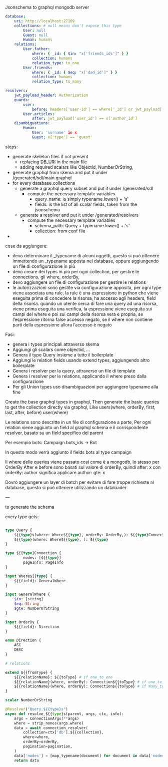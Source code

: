 Jsonschema to graphql mongodb server

```yaml
database:
    uri: http://localhost:27109
    collections: # null means don't expose this type
        User: null
        Guest: null
        Human: humans
    relations:
        User.father:
            where: { _id: { $in: "x['friends_ids']" } }
            collection: humans
            relation_type: to_one
        User.friends:
            where: { _id: { $eq: "x['dad_id']" } }
            collection: humans
            relation_type: to_many

resolvers:
    jwt_payload_header: Authorization
    guards:
        user: 
            before: headers['user-id'] == where['_id'] or jwt_payload['user_id'] == 'ciao'
        User.articles:
            after: jwt_payload['user_id'] == x['author_id']
    disambiguations:
        Human:
            User: 'surname' in x
            Guest: x['type'] == 'guest'
```
steps:
- generate skeleton files if not present
    - replacing DB_URI in the main file
    - adding required scalars like ObjectId, NumberOrString, 
- generate graphql from skema and put it under /generated/sdl/main.graphql
- for every database.collections 
    - generate a graphql query subset and put it under /generated/sdl
        - compute the necessary template variables
            - query_name: is simply typename.lower() + 's'
            - fields: is the list of all scalar fields, taken from the jsonschema
    - generate a resolver and put it under /generated/resolvers
        - compute the necessary template variables
            - schema_path: Query + typename.lower() + 's'
            - collection: from conf file
- 



cose da aggiungere:
- devo determinare il _typename di alcuni oggetti, questo si può ottenere immettendo un _typename apposta nel database, oppure aggiungendo un file di configurazione in più
- devo creare dei types in più per ogni collection, per gestire le connections, gli where, orderBy, 
- devo aggiungere un file di configurazione per gestire le relations
- le autorizzazioni sono gestite via configurazione apposita, per ogni type viene associata una rule, la rule è una espressione in python che viene eseguita prima di concedere la risorsa, ha accesso agli headers, field della risorsa. quando un utente cerca di fare una query ad una risorsa, viene prima eseguita una verifica, la espressione viene eseguita sui campi del where e poi sui campi della risorsa vera e propria, se l’espressione ritorna false accesso negato, se il where non contiene parti della espressione allora l’accesso è negato

Fasi:
- genera i types principali attraverso skema
- Aggiungi gli scalars come objectid, ...
- Genera il type Query insieme a tutto il boilerplate
- Aggiungi le relation fields usando extend types, aggiungendo altro boilerplate
- Genera i resolver per la query, attraverso un file di template
- Genera i resolver per le relations, applicando il where preso dalla configurazione
- Per gli Union types uso disambiguazioni per aggiungere typename alla fine


Create the base graphql types in graphql,
Then generate the basic queries to get the collection directly via graphql, 
Like
users(where, orderBy, first, last, after, before)
user(where)

Le relations sono descritte in un file di configurazione a parte,
Per ogni relation viene aggiunto un field al graphql schema e il corrispondente resolver, basato su un field specifico del parent

Per esempio
bots: Campaign.bots_ids -> Bot

In questo modo verrà aggiunto il fields bots al type campaign

Il where delle queries viene passato così come è a mongodb,
lo stesso per OrderBy
After e before sono basati sul valore di orderBy, quindi after: x con orderBy: author significa applicare author: gte: x

Dovrò aggiungere un layer di batch per evitare di fare troppe richieste al database, questo si può ottenere utilizzando un dataloader


—


to generate the schema

every type gets:

```graphql

type Query {
    ${{type}s(where: Where${{type}, orderBy: OrderBy,): ${{type}Connection
    ${{type}(where: Where${{type}, ): ${{type}
}

type ${{type}Connection {
        nodes: [${{type}]
        pageInfo: PageInfo
}

input Where${{type} { 
    ${{field}: GeneralWhere
}

input GeneralWhere {
    $in: [string]
    $eq: String
    $gte: NumberOrString
}

input OrderBy {
    ${{field}: Direction
}

enum Direction {
    ASC
    DESC
}

# relations

extend ${{fromType} {
    ${{relationName}: ${{toType} # if one_to_one
    ${{relationName}(where, orderBy): Connection${{toType} # if one_to_many
    ${{relationName}(where, orderBy): Connection${{toType} # if many_to_many
}

scalar NumberOrString
```

```python
@Resolver("Query.${{type}s")
async def resolve_${{type}s(parent, args, ctx, info):
    args = ConnectionArgs(**args)
    where = strip_nones(args.where)
    data = await connection_resolver(
        collection=ctx['db'].${{collection}, 
        where=where,
        orderBy=orderBy,
        pagination=pagination,
    )
    data['nodes'] = [map_typename(document) for document in data['nodes']]
    return data
```